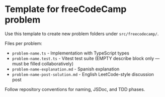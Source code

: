 # Template for freeCodeCamp problem

Use this template to create new problem folders under `src/freecodecamp/`.

Files per problem:

- `problem-name.ts` - Implementation with TypeScript types
- `problem-name.test.ts` - Vitest test suite (EMPTY describe block only — must be filled collaboratively)
- `problem-name-explanation.md` - Spanish explanation
- `problem-name-post-solution.md` - English LeetCode-style discussion post

Follow repository conventions for naming, JSDoc, and TDD phases.
